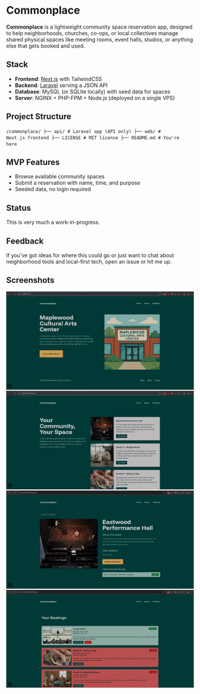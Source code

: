 # Commonplace

**Commonplace** is a lightweight community space reservation app, designed to help neighborhoods, churches, co-ops, or local collectives manage shared physical spaces like meeting rooms, event halls, studios, or anything else that gets booked and used.

## Stack

- **Frontend**: [Next.js](https://nextjs.org/) with TailwindCSS  
- **Backend**: [Laravel](https://laravel.com/) serving a JSON API  
- **Database**: MySQL (or SQLite locally) with seed data for spaces  
- **Server**: NGINX + PHP-FPM + Node.js (deployed on a single VPS)


## Project Structure

<code>/commonplace/
├── api/              # Laravel app (API only)
├── web/              # Next.js frontend
├── LICENSE           # MIT license
├── README.md         # You're here</code>


## MVP Features

- Browse available community spaces
- Submit a reservation with name, time, and purpose
- Seeded data, no login required
  

## Status

This is very much a work-in-progress.


## Feedback

If you’ve got ideas for where this could go or just want to chat about neighborhood tools and local-first tech, open an issue or hit me up.


## Screenshots
![Screenshot of Homepage](assets/homepage.png)
![Screenshot of Spaces Page](assets/spaces.png)
![Screenshot of Single Space Page](assets/single-space.png)
![Screenshot of All Bookings Page](assets/bookings.png)
